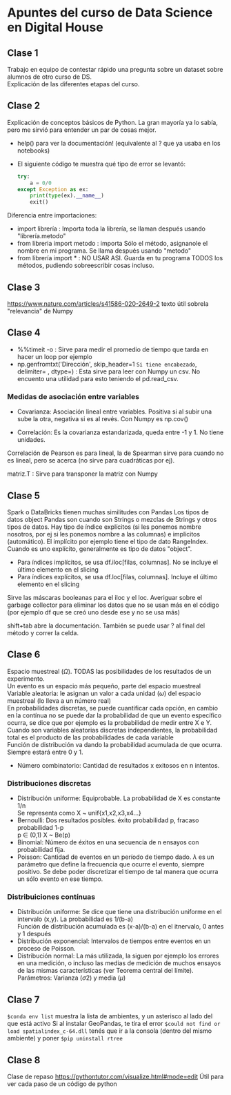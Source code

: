 # Apuntes del curso de Data Science en Digital House

## Clase 1

Trabajo en equipo de contestar rápido una pregunta sobre un dataset sobre alumnos de otro curso de DS.  
Explicación de las diferentes etapas del curso.


 ## Clase 2

Explicación de conceptos básicos de Python. La gran mayoría ya lo sabía, pero me sirvió para entender un par de cosas mejor.

- help() para ver la documentación! (equivalente al ? que ya usaba en los notebooks)

- El siguiente código te muestra qué tipo de error se levantó:
    ```python
    try:
        a = 0/0
    except Exception as ex:
        print(type(ex).__name__)
        exit()
    ```

Diferencia entre importaciones:
- import librería : Importa toda la librería, se llaman después usando "librería.metodo"
- from libreria import metodo : importa Sólo el método, asignanole el nombre en mi programa. Se llama después usando "metodo"
- from librería import * : NO USAR ASI. Guarda en tu programa TODOS los métodos, pudiendo sobreescribir cosas incluso.


## Clase 3

https://www.nature.com/articles/s41586-020-2649-2 texto útil sobrela "relevancia" de Numpy

## Clase 4

- %%timeit -o : Sirve para medir el promedio de tiempo que tarda en hacer un loop por ejemplo
- np.genfromtxt('Dirección', skip_header=1 `Si tiene encabezado`, delimiter= , dtype=) : Esta sirve para leer con Numpy un csv. No encuento una utilidad para esto teniendo el pd.read_csv.

### Medidas de asociación entre variables
- Covarianza: Asociación lineal entre variables. Positiva si al subir una sube la otra, negativa si es al revés.
Con Numpy es np.cov()

- Correlación: Es la covarianza estandarizada, queda entre -1 y 1. No tiene unidades.

Correlación de Pearson es para lineal, la de Spearman sirve para cuando no es lineal, pero se acerca (no sirve para cuadráticas por ej).

matriz.T : Sirve para transponer la matriz con Numpy

## Clase 5

Spark o DataBricks tienen muchas similitudes con Pandas
Los tipos de datos object Pandas son cuando son Strings o mezclas de Strings y otros tipos de datos.
Hay tipo de índice explícitos (si les ponemos nombre nosotros, por ej si les ponemos nombre a las columnas) e implícitos (automático). El implícito por ejemplo tiene el tipo de dato RangeIndex. Cuando es uno explícito, generalmente es tipo de datos "object".
- Para índices implícitos, se usa df.iloc[filas, columnas]. No se incluye el último elemento en el slicing
- Para índices explícitos, se usa df.loc[filas, columnas]. Incluye el último elemento en el slicing  

Sirve las máscaras booleanas para el iloc y el loc.
Averiguar sobre el garbage collector para eliminar los datos que no se usan más en el código (por ejemplo df que se creó uno desde ese y no se usa más)

shift+tab abre la documentación. También se puede usar ? al final del método y correr la celda.

## Clase 6

Espacio muestreal ($\Omega$). TODAS las posibilidades de los resultados de un experimento.  
Un evento es un espacio más pequeño, parte del espacio muestreal  
Variable aleatoria: le asignan un valor a cada unidad ($\omega$) del espacio muestreal (lo lleva a un número real)  
En probabilidades discretas, se puede cuantificar cada opción, en cambio en la contínua no se puede dar la probabilidad de que un evento específico ocurra, se dice que por ejemplo es la probabilidad de medir entre X e Y.  
Cuando son variables aleatorias discretas independientes, la probabilidad total es el producto de las probabilidades de cada variable  
Función de distribución va dando la probabilidad acumulada de que ocurra. Siempre estará entre 0 y 1.

- Número combinatorio: Cantidad de resultados x exitosos en n intentos. 


### Distribuciones discretas
- Distribución uniforme: Equiprobable. La probabilidad de X es constante 1/n  
    Se representa como X ~ unif{x1,x2,x3,x4...}
- Bernoulli: Dos resultados posibles. éxito probabilidad p, fracaso probabilidad 1-p  
    p $\in$ (0,1) X ~ Be(p)
- Binomial: Número de éxitos en una secuencia de n ensayos con probabilidad fija. 
- Poisson: Cantidad de eventos en un período de tiempo dado. $\lambda$ es un parámetro que define la frecuencia que ocurre el evento, siempre positivo. Se debe poder discretizar el tiempo de tal manera que ocurra un sólo evento en ese tiempo.  

### Distribuiciones contínuas
- Distribución uniforme: Se dice que tiene una distribución uniforme en el intervalo (x,y). La probabilidad es 1/(b-a)  
    Función de distribución acumulada es (x-a)/(b-a) en el itnervalo, 0 antes y 1 después
- Distribución exponencial: Intervalos de tiempos entre eventos en un proceso de Poisson. 
- Distribución normal: La más utilizada, la siguen por ejemplo los errores en una medición, o incluso las medias de medición de muchos ensayos de las mismas características (ver Teorema central del límite).  
    Parámetros: Varianza ($\sigma$2) y media ($\mu$)  
    

## Clase 7

`$conda env list` muestra la lista de ambientes, y un asterisco al lado del que está activo
Si al instalar GeoPandas, te tira el error `$could not find or load spatialindex_c-64.dll` tenés que ir a la consola (dentro del mismo ambiente) y poner `$pip uninstall rtree`

## Clase 8

Clase de repaso
https://pythontutor.com/visualize.html#mode=edit Útil para ver cada paso de un código de python

